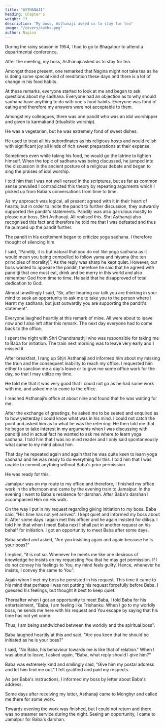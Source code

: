 ```yaml
---
title: "ASTHANAJI"
heading: Chapter 6
weight: 13
description: "My boss, Asthanaji asked us to stay for tea"
image: "/covers/katha.png"
author: Nagina
---
```



During the rainy season in 1954, I had to go to Bhagalpur to attend a departmental conference. 

<!-- Many other officers of my own rank also attended.  -->

After the meeting, my boss, Asthanaji asked us to stay for tea. 

Amongst those present, one remarked that Nagina might not take tea as he is doing some
special kind of meditation these days and there is a lot of change in his food habits.

At these remarks, everyone started to look at me and began to ask questions about my sadhana. Everyone had an objection as to why should sadhana have anything to do with one's food habits. Everyone was fond of eating and therefore my answers were not acceptable to them.

Amongst my colleagues, there was one pandit who was an idol worshipper and given to karmakand (ritualistic worship). 

He was a vegetarian, but he was extremely fond of sweet dishes.

He used to treat all his subordinates as his religious hosts and would relish with significant joy all kinds of rich sweet preparations at their expense.

<!-- We used to think that he followed the principle that 'food at others' cost is a real rarity in this world and should be taken repeatedly and abundantly'.  -->

Sometimes even while taking his food, he would go the latrine to lighten himself. When the topic of sadhana was being discussed, he jumped into the discussion in the ancient posture of a religious debate and began to sing the praises of
idol worship.

I told him that I was not well versed in the scriptures, but as far as common sense prevailed I contradicted this theory by repeating arguments which I picked up from Baba's conversations from time to time. 

As my approach was logical, all present agreed with it in their heart of hearts; but in order to incite the pandit to further discussion, they outwardly supported the pandit's statements. Panditji was also garrulous mostly to please our boss, Shri Asthanaji. All realised this. Shri Asthanaji also recognised this fact and therefore he told me that I was defeated and thus he pumped up the pandit further.

The pandit in his excitement began to criticize yoga sadhana. I
therefore thought of silencing him.

I said, ”Panditji, it is but natural that you do not like yoga sadhana as it would
mean you being compelled to follow yama and niyama (the ten principles of morality)”.
As the reply was sharp he kept quiet.
However, our boss wanted to appease the pandit, therefore he said that he
agreed with panditji that one must eat, drink and be merry in this world and also
remember God from time to time. He said that he disapproved of total dedication to
God.

Almost unwillingly I said, “Sir, after hearing our talk you are thinking in your mind to seek an opportunity to ask me to take you to the person where I learnt my
sadhana, but just outwardly you are supporting the pandit's statement”.

Everyone laughed heartily at this remark of mine. All were about to leave now and I also left after this remark. The next day everyone had to come back to the office. 

I spent the night with Shri Chandranathji who was responsible for taking me to
Baba for initiation. The train next morning was to leave very early and I missed it. 

After breakfast, I rang up Shjri Asthanaji and informed him about my missing the train and the consequent inability to reach my office. I requested him either to sanction me a day's leave or to give me some office work for the day, so that I may utilize my time. 

He told me that it was very good that I could not go as he had some work with me, and asked me to come to the office.


I reached Asthanaji’s office at about nine and found that he was waiting for me.

After the exchange of greetings, he asked me to be seated and enquired as to how yesterday I could know what was in his mind. I could not catch the point and asked him as to what he was the referring. He then told me that he began to take interest in my arguments when I was discussing with panditji and in actual fact he wanted to ask me where to learn yoga sadhana. I told him that I was no mind reader and I only said spontaneously what came to my mind about him. 

That day he repeated again and again that he was quite keen to learn yoga sadhana and he was ready to do everything for this. I told him that I was unable to commit anything without Baba's prior permission. 

He was ready for this.

Jamalpur was on my route to my office and therefore, I finished my office work in the afternoon and came by the evening train to Jamalpur. In the evening I went to Baba's residence for darshan. After Baba's darshan I accompanied Him on His walk. 

On the way I put in my request regarding giving initiation to my boss.
Baba said, "His time has not yet arrived".
I kept quiet and informed my boss about it. After some days I again met this
officer and he again insisted for diiksa. I told him that when I meet Baba next I shall put
in another request on his behalf for initiation. I got an opportunity to meet Baba after
some days.

Baba smiled and asked, "Are you insisting again and again because he is your boss?"

I replied, “it is not so. Whenever he meets me like one desirous of knowledge he insists on my requesting You that he may get permission. If I do not convey his feelings to You, my mind feels guilty. Hence, whenever he insists, I convey the same to You”.

Again when I met my boss he persisted in his request. This time it came to his mind that perhaps I was not putting his request forcefully before Baba. I guessed his feelings, but thought it best to keep quiet.

Thereafter when I got an opportunity to meet Baba, I told Baba for his entertainment, "Baba, I am feeling like Trishanku. When I go to my worldly boss, he sends me here with his request and You escape by saying that his time has not yet come.

Thus, I am being sandwiched between the worldly and the spiritual boss".

Baba laughed heartily at this and said, "Are you keen that he should be initiated
as he is your boss?"

I said, "No Baba, his behaviour towards me is like that of relation." When I was about to leave, I asked again, "Baba, what reply should I give him?" 

Baba was extremely kind and smilingly said, "Give him my postal address and let him find me out." I felt gratified and paid my respects. 

As per Baba's instructions, I informed my boss by letter about Baba's address. 

Some days after receiving my letter, Asthanaji came to Monghyr and called me there for some work.

Towards evening the work was finished, but I could not return and there was no steamer service during the night. Seeing an opportunity, I came to Jamalpur for Baba's darshan.
